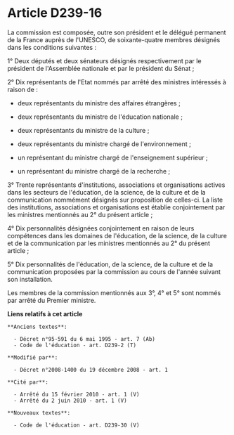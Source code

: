 # Article D239-16

La commission est composée, outre son président et le délégué permanent de la France auprès de l'UNESCO, de soixante-quatre
membres désignés dans les conditions suivantes : 

1° Deux députés et deux sénateurs désignés respectivement par le président de l'Assemblée nationale et par le président du
Sénat ; 

2° Dix représentants de l'Etat nommés par arrêté des ministres intéressés à raison de : 

- deux représentants du ministre des affaires étrangères ; 

- deux représentants du ministre de l'éducation nationale ; 

- deux représentants du ministre de la culture ; 

- deux représentants du ministre chargé de l'environnement ; 

- un représentant du ministre chargé de l'enseignement supérieur ; 

- un représentant du ministre chargé de la recherche ; 

3° Trente représentants d'institutions, associations et organisations actives dans les secteurs de l'éducation, de la
science, de la culture et de la communication nommément désignés sur proposition de celles-ci. La liste des institutions,
associations et organisations est établie conjointement par les ministres mentionnés au 2° du présent article ; 

4° Dix personnalités désignées conjointement en raison de leurs compétences dans les domaines de l'éducation, de la science,
de la culture et de la communication par les ministres mentionnés au 2° du présent article ; 

5° Dix personnalités de l'éducation, de la science, de la culture et de la communication proposées par la commission au cours
de l'année suivant son installation. 

Les membres de la commission mentionnés aux 3°, 4° et 5° sont nommés par arrêté du Premier ministre.

**Liens relatifs à cet article**

	**Anciens textes**:

	  - Décret n°95-591 du 6 mai 1995 - art. 7 (Ab)
	  - Code de l'éducation - art. D239-2 (T)

	**Modifié par**:

	  - Décret n°2008-1400 du 19 décembre 2008 - art. 1

	**Cité par**:

	  - Arrêté du 15 février 2010 - art. 1 (V)
	  - Arrêté du 2 juin 2010 - art. 1 (V)

	**Nouveaux textes**:

	  - Code de l'éducation - art. D239-30 (V)
